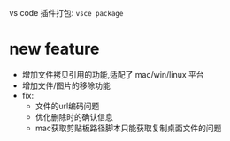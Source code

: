 vs code 插件打包: `vsce package`

# new feature

- 增加文件拷贝引用的功能,适配了 mac/win/linux 平台
- 增加文件/图片的移除功能
- fix:
  - 文件的url编码问题
  - 优化删除时的确认信息
  - mac获取剪贴板路径脚本只能获取复制桌面文件的问题